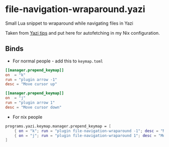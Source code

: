# file-navigation-wraparound.yazi
Small Lua snippet to wraparound while navigating files in Yazi

Taken from [Yazi tips](https://yazi-rs.github.io/docs/tips/#navigation-wraparound) and put here for autofetching in my Nix configuration.

## Binds

- For normal people - add this to `keymap.toml`
```toml
[[manager.prepend_keymap]]
on  = "k"
run = "plugin arrow -1"
desc = "Move cursor up"

[[manager.prepend_keymap]]
on  = "j"
run = "plugin arrow 1"
desc = "Move cursor down"
```

- For nix people
```nix
programs.yazi.keymap.manager.prepend_keymap = [
    { on = "k"; run = "plugin file-navigation-wraparound -1"; desc = "Move cursor up"; }
    { on = "j"; run = "plugin file-navigation-wraparound 1"; desc = "Move cursor down"; }
]
```
